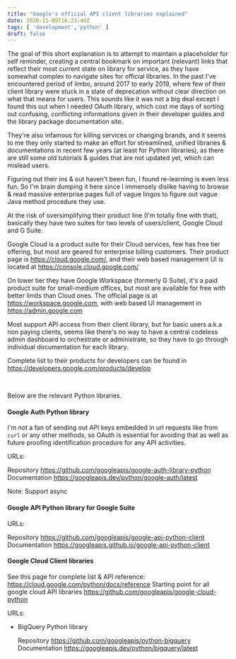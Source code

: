 ```yaml
---
title: "Google's official API client libraries explained"
date: 2020-11-09T16:23:40Z
tags: [ 'development','python' ]
draft: false
---
```


The goal of this short explanation is to attempt to maintain a placeholder for
self reminder, creating a central bookmark on important (relevant) links that
reflect their most current state on library for service, as they have somewhat
complex to navigate sites for official libraries. In the past I've encountered
period of limbo, around 2017 to early 2019, where few of their client library
were stuck in a state of deprecation without clear direction on what that means for users.
This sounds like it was not a big deal except I found this out when I needed OAuth library,
which cost me days of sorting out confusing, conflicting informations given
in their developer guides and the library package documentation site.

They're also infamous for killing services or changing brands, and it seems to me
they only started to make an effort for streamlined, unified libraries & documentations
in recent few years (at least for Python libraries), as there are still some old
tutorials & guides that are not updated yet, which can mislead users.

Figuring out their ins & out haven't been fun, I found re-learning is even less fun.
So I'm brain dumping it here since I immensely dislike having to browse & read
massive enterprise pages full of vague lingos to figure out vague Java method procedure
they use.

At the risk of oversimplifying their product line (I'm totally fine with that),
basically they have two suites for two levels of users/client, Google Cloud and G Suite.

Google Cloud is a product suite for their Cloud services, few has free tier
offering, but most are geared for enterprise billing customers.
Their product page is https://cloud.google.com/, and their web based management UI is
located at https://console.cloud.google.com/

On lower tier they have Google Workspace (formerly G Suite), it's a paid product suite
for small-medium offices, but most are available for free with better limits than Cloud ones.
The official page is at https://workspace.google.com, with web based UI management in
  https://admin.google.com

Most support API access from their client library, but for basic users a.k.a non
paying clients, seems like there's no way to have a central codeless admin dashboard
to orchestrate or administrate, so they have to go through individual documentation
for each library.

Complete list to their products for developers can be found in
  https://developers.google.com/products/develop

&nbsp;&nbsp;&nbsp;&nbsp;

Below are the relevant Python libraries.

#### Google Auth Python library

I'm not a fan of sending out API keys embedded in url requests like from `curl` or any other
methods, so OAuth is essential for avoiding that as well as future proofing identification
procedure for any API activities.

URLs:

Repository
  https://github.com/googleapis/google-auth-library-python
Documentation
  https://googleapis.dev/python/google-auth/latest

Note:
  Support async



#### Google API Python library for Google Suite

URLs:

Repository
  https://github.com/googleapis/google-api-python-client
Documentation
  https://googleapis.github.io/google-api-python-client



#### Google Cloud Client libraries


See this page for complete list & API reference:
  https://cloud.google.com/python/docs/reference
Starting point for all google cloud API libraries
  https://github.com/googleapis/google-cloud-python


URLs:

- BigQuery Python library

  Repository
  https://github.com/googleapis/python-bigquery
  Documentation
  https://googleapis.dev/python/bigquery/latest

